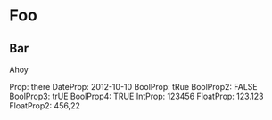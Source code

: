 
# Foo

## Bar

Ahoy

Prop: there
DateProp: 2012-10-10
BoolProp: tRue
BoolProp2: FALSE
BoolProp3: trUE
BoolProp4: TRUE
IntProp: 123456
FloatProp: 123.123
FloatProp2: 456,22
